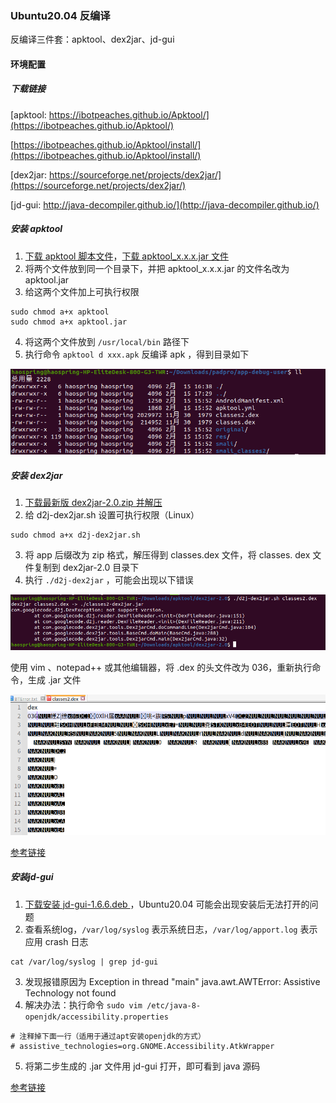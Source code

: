 ### Ubuntu20.04 反编译

反编译三件套：apktool、dex2jar、jd-gui



#### 环境配置

##### 下载链接

[apktool: https://ibotpeaches.github.io/Apktool/](https://ibotpeaches.github.io/Apktool/)

[https://ibotpeaches.github.io/Apktool/install/](https://ibotpeaches.github.io/Apktool/install/)

[dex2jar: https://sourceforge.net/projects/dex2jar/](https://sourceforge.net/projects/dex2jar/)

[jd-gui: http://java-decompiler.github.io/](http://java-decompiler.github.io/)

##### 安装 apktool

1. [下载 apktool 脚本文件](https://ibotpeaches.github.io/Apktool/install/)，[下载 apktool_x.x.x.jar 文件](https://ibotpeaches.github.io/Apktool/)
2. 将两个文件放到同一个目录下，并把 apktool_x.x.x.jar 的文件名改为 apktool.jar
3. 给这两个文件加上可执行权限

~~~shell
sudo chmod a+x apktool
sudo chmod a+x apktool.jar
~~~

4. 将这两个文件放到 `/usr/local/bin` 路径下
5. 执行命令 `apktool d xxx.apk` 反编译 apk ，得到目录如下

 ![apktool反编译](ubuntu20%E5%8F%8D%E7%BC%96%E8%AF%91apk.assets/apktool%E5%8F%8D%E7%BC%96%E8%AF%91.png)

##### 安装 dex2jar

1. [下载最新版 dex2jar-2.0.zip 并解压](https://sourceforge.net/projects/dex2jar/)
2. 给 d2j-dex2jar.sh 设置可执行权限（Linux）

~~~shell
sudo chmod a+x d2j-dex2jar.sh
~~~

3. 将 app 后缀改为 zip 格式，解压得到 classes.dex 文件，将 classes. dex 文件复制到 dex2jar-2.0 目录下
4. 执行 `./d2j-dex2jar` ，可能会出现以下错误

 ![dex2jar报错](ubuntu20%E5%8F%8D%E7%BC%96%E8%AF%91apk.assets/dex2jar%E6%8A%A5%E9%94%99.png)

使用 vim 、notepad++ 或其他编辑器，将 .dex 的头文件改为 036，重新执行命令，生成 .jar 文件

![notepad++编辑dex文件](ubuntu20%E5%8F%8D%E7%BC%96%E8%AF%91apk.assets/notepad++%E7%BC%96%E8%BE%91dex%E6%96%87%E4%BB%B6.png) 

[参考链接](https://www.jianshu.com/p/55bf5f688e9a)

##### 安装jd-gui

1. [下载安装 jd-gui-1.6.6.deb ](http://java-decompiler.github.io/)，Ubuntu20.04 可能会出现安装后无法打开的问题
2. 查看系统log，`/var/log/syslog` 表示系统日志，`/var/log/apport.log` 表示应用 crash 日志

~~~shell
cat /var/log/syslog | grep jd-gui
~~~

3. 发现报错原因为 Exception in thread "main" java.awt.AWTError: Assistive Technology not found
4. 解决办法：执行命令 `sudo vim /etc/java-8-openjdk/accessibility.properties`

~~~shell
# 注释掉下面一行（适用于通过apt安装openjdk的方式）
# assistive_technologies=org.GNOME.Accessibility.AtkWrapper
~~~

5. 将第二步生成的 .jar 文件用 jd-gui 打开，即可看到 java 源码

[参考链接](https://blog.csdn.net/weixin_42361018/article/details/114745151)